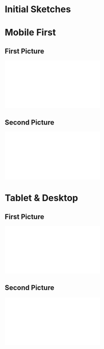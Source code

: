 # Initial Sketches

# Mobile First

## First Picture

![First picture for Mobile First](documents/mobilefirst.pdf)

## Second Picture

![Second picture for Mobile First](documents/mobilefirst2.pdf)

# Tablet & Desktop

## First Picture

![First picture for Tablet & Desktop](documents/tabletanddesktop.pdf)

## Second Picture

![Second picture for Tablet & Desktop](documents/tabletanddesktop2.pdf)
